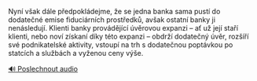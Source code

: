 
Nyní však dále předpokládejme, že se jedna banka sama pustí do dodatečné emise fiduciárních prostředků, avšak ostatní banky ji nenásledují. Klienti banky provádějící úvěrovou expanzi – ať už její staří klienti, nebo noví získaní díky této expanzi – obdrží dodatečný úvěr, rozšíří své podnikatelské aktivity, vstoupí na trh s dodatečnou poptávkou po statcích a službách a vyženou ceny výše.

[🔊 Poslechnout audio](/data/7-paragraphs/audio/chapter_81/para_005-Nyn-vak-dle-pedpokldejme-e-se-jedna-banka-s.mp3)
